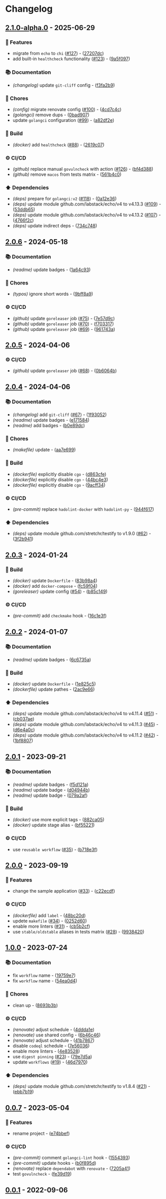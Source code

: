 # Changelog

## [2.1.0-alpha.0](https://github.com/DeadNews/deadnews-template-go/compare/v2.0.6...v2.1.0-alpha.0) - 2025-06-29

### 🚀 Features

- migrate from `echo` to `chi` ([#127](https://github.com/DeadNews/deadnews-template-python/issues/127)) - ([27207dc](https://github.com/DeadNews/deadnews-template-go/commit/27207dc9b7496d9ba0b65d29deefc38630fab685))
- add built-in `healthcheck` functionality ([#123](https://github.com/DeadNews/deadnews-template-python/issues/123)) - ([9a5f097](https://github.com/DeadNews/deadnews-template-go/commit/9a5f0978bf5ba802f8c30412cbe724378c432322))

### 📚 Documentation

- _(changelog)_ update `git-cliff` config - ([f3fa2b9](https://github.com/DeadNews/deadnews-template-go/commit/f3fa2b9974896905c571ba06baa97cf2410ef5cb))

### 🧹 Chores

- _(config)_ migrate renovate config ([#100](https://github.com/DeadNews/deadnews-template-python/issues/100)) - ([4cd7c4c](https://github.com/DeadNews/deadnews-template-go/commit/4cd7c4c46339e9f048734862c5bf86982aeda3bd))
- _(golangci)_ remove dups - ([0bad907](https://github.com/DeadNews/deadnews-template-go/commit/0bad907a8a413ebbcb6ae55ae0aa3c87f953082c))
- update `golangci` configuration ([#99](https://github.com/DeadNews/deadnews-template-python/issues/99)) - ([a82df2e](https://github.com/DeadNews/deadnews-template-go/commit/a82df2e327aeea56ef19ab3b35f4639150bd085c))

### 👷 Build

- _(docker)_ add `healthcheck` ([#88](https://github.com/DeadNews/deadnews-template-python/issues/88)) - ([2619c07](https://github.com/DeadNews/deadnews-template-go/commit/2619c0772d289698f722ea307e8ebe73d7219c93))

### ⚙️ CI/CD

- _(github)_ replace manual `govulncheck` with action ([#126](https://github.com/DeadNews/deadnews-template-python/issues/126)) - ([bf4d388](https://github.com/DeadNews/deadnews-template-go/commit/bf4d388b9e242db94dd884bec8778e7911b04321))
- _(github)_ remove `macos` from tests matrix - ([561b4c0](https://github.com/DeadNews/deadnews-template-go/commit/561b4c036a3c09b719841b371f9acd40839c56d6))

### ⬆️ Dependencies

- _(deps)_ prepare for `golangci:v2` ([#118](https://github.com/DeadNews/deadnews-template-python/issues/118)) - ([0a12e36](https://github.com/DeadNews/deadnews-template-go/commit/0a12e367ba08b43093f1159d3690e2586a1dd6a4))
- _(deps)_ update module github.com/labstack/echo/v4 to v4.13.3 ([#109](https://github.com/DeadNews/deadnews-template-python/issues/109)) - ([53ddb65](https://github.com/DeadNews/deadnews-template-go/commit/53ddb653898aeca7f265eb2912bd1e738c31edf3))
- _(deps)_ update module github.com/labstack/echo/v4 to v4.13.2 ([#107](https://github.com/DeadNews/deadnews-template-python/issues/107)) - ([4766f2c](https://github.com/DeadNews/deadnews-template-go/commit/4766f2c88a57e633df0bc959d89893859b83912a))
- _(deps)_ update indirect deps - ([734c748](https://github.com/DeadNews/deadnews-template-go/commit/734c748da5e69104796b41b691b23f8279723a15))

## [2.0.6](https://github.com/DeadNews/deadnews-template-go/compare/v2.0.5...v2.0.6) - 2024-05-18

### 📚 Documentation

- _(readme)_ update badges - ([1a64c93](https://github.com/DeadNews/deadnews-template-go/commit/1a64c93b726de87e029206403ef3af30b8e65fe0))

### 🧹 Chores

- _(typos)_ ignore short words - ([9bff8a9](https://github.com/DeadNews/deadnews-template-go/commit/9bff8a9a769315168791358f84ae94e1937bc19f))

### ⚙️ CI/CD

- _(github)_ update `goreleaser` job ([#75](https://github.com/DeadNews/deadnews-template-python/issues/75)) - ([7e57d9c](https://github.com/DeadNews/deadnews-template-go/commit/7e57d9cbe6d4156631b2cc7b30399f144b1ebe5a))
- _(github)_ update `goreleaser` job ([#70](https://github.com/DeadNews/deadnews-template-python/issues/70)) - ([f703317](https://github.com/DeadNews/deadnews-template-go/commit/f703317d71f90aeb45fa87210624440e9908244f))
- _(github)_ update `goreleaser` job ([#69](https://github.com/DeadNews/deadnews-template-python/issues/69)) - ([961743a](https://github.com/DeadNews/deadnews-template-go/commit/961743a14257db69f6d63ec4cb693bef42f980d3))

## [2.0.5](https://github.com/DeadNews/deadnews-template-go/compare/v2.0.4...v2.0.5) - 2024-04-06

### ⚙️ CI/CD

- _(github)_ update `goreleaser` job ([#68](https://github.com/DeadNews/deadnews-template-python/issues/68)) - ([0b6064b](https://github.com/DeadNews/deadnews-template-go/commit/0b6064b460c765316104ef350c252708ebbef741))

## [2.0.4](https://github.com/DeadNews/deadnews-template-go/compare/v2.0.3...v2.0.4) - 2024-04-06

### 📚 Documentation

- _(changelog)_ add `git-cliff` ([#67](https://github.com/DeadNews/deadnews-template-python/issues/67)) - ([1f93052](https://github.com/DeadNews/deadnews-template-go/commit/1f930527660452e569d10576c3b22a82ecc49089))
- _(readme)_ update badges - ([e171584](https://github.com/DeadNews/deadnews-template-go/commit/e171584c9c59e14a67747491b0804189ec3b242a))
- _(readme)_ add badges - ([b0e89dc](https://github.com/DeadNews/deadnews-template-go/commit/b0e89dc0b9c1191933101d2ba7f450a731988f1f))

### 🧹 Chores

- _(makefile)_ update - ([aa7e699](https://github.com/DeadNews/deadnews-template-go/commit/aa7e69997481479e4f0d62a03798d739409e58a8))

### 👷 Build

- _(dockerfile)_ explicitly disable `cgo` - ([d863cfe](https://github.com/DeadNews/deadnews-template-go/commit/d863cfe6533db65d19c5afc3759fe08b621616c6))
- _(dockerfile)_ explicitly disable `cgo` - ([44bc4e3](https://github.com/DeadNews/deadnews-template-go/commit/44bc4e3ccc5c4363af529485ca709ab2e9435f16))
- _(dockerfile)_ explicitly disable `cgo` - ([9acff34](https://github.com/DeadNews/deadnews-template-go/commit/9acff34cd3bd4f065d519ddbc1c95e3f41566aaa))

### ⚙️ CI/CD

- _(pre-commit)_ replace `hadolint-docker` with `hadolint-py` - ([944f617](https://github.com/DeadNews/deadnews-template-go/commit/944f617e6f5ac6913739c760979ae31ce5473d82))

### ⬆️ Dependencies

- _(deps)_ update module github.com/stretchr/testify to v1.9.0 ([#62](https://github.com/DeadNews/deadnews-template-python/issues/62)) - ([3f2b941](https://github.com/DeadNews/deadnews-template-go/commit/3f2b9418c6f51f0622184bb5fd31a9c1a1ca7da8))

## [2.0.3](https://github.com/DeadNews/deadnews-template-go/compare/v2.0.2...v2.0.3) - 2024-01-24

### 👷 Build

- _(docker)_ update `Dockerfile` - ([83b98a4](https://github.com/DeadNews/deadnews-template-go/commit/83b98a41fbaa9d12745ce357c469f807cb1ba121))
- _(docker)_ add `docker-compose` - ([fc59f04](https://github.com/DeadNews/deadnews-template-go/commit/fc59f04a8c95e230dc2157f9285a0f295ffb0cac))
- _(goreleaser)_ update config ([#54](https://github.com/DeadNews/deadnews-template-python/issues/54)) - ([b85c149](https://github.com/DeadNews/deadnews-template-go/commit/b85c1492d90a1b2fef35f57711628c1088deba79))

### ⚙️ CI/CD

- _(pre-commit)_ add `checkmake` hook - ([16c1e3f](https://github.com/DeadNews/deadnews-template-go/commit/16c1e3fd97f15ef4e4b4f1344649dba56cb29090))

## [2.0.2](https://github.com/DeadNews/deadnews-template-go/compare/v2.0.1...v2.0.2) - 2024-01-07

### 📚 Documentation

- _(readme)_ update badges - ([6c6735a](https://github.com/DeadNews/deadnews-template-go/commit/6c6735a1d53cc4a02ae9c59de4fe3f92eeea178a))

### 👷 Build

- _(docker)_ update `Dockerfile` - ([1e825c5](https://github.com/DeadNews/deadnews-template-go/commit/1e825c5aa9ee4c5b8f27b5ace518c726dab848c4))
- _(dockerfile)_ update pathes - ([2ac9e66](https://github.com/DeadNews/deadnews-template-go/commit/2ac9e66809d7cf82750c0df3324408deec7d7ec5))

### ⬆️ Dependencies

- _(deps)_ update module github.com/labstack/echo/v4 to v4.11.4 ([#51](https://github.com/DeadNews/deadnews-template-python/issues/51)) - ([cb037ae](https://github.com/DeadNews/deadnews-template-go/commit/cb037ae81263f354fa2fe054255d6aaf7cfdef89))
- _(deps)_ update module github.com/labstack/echo/v4 to v4.11.3 ([#45](https://github.com/DeadNews/deadnews-template-python/issues/45)) - ([d6e4a0c](https://github.com/DeadNews/deadnews-template-go/commit/d6e4a0cfbae9bac1ece6132fe66d1c57f672843f))
- _(deps)_ update module github.com/labstack/echo/v4 to v4.11.2 ([#42](https://github.com/DeadNews/deadnews-template-python/issues/42)) - ([1bf8807](https://github.com/DeadNews/deadnews-template-go/commit/1bf8807742c84ae90578448a5f50457704b8e139))

## [2.0.1](https://github.com/DeadNews/deadnews-template-go/compare/v2.0.0...v2.0.1) - 2023-09-21

### 📚 Documentation

- _(readme)_ update badges - ([f5d121a](https://github.com/DeadNews/deadnews-template-go/commit/f5d121a5112a3c0308920d0bc038eb6739b2efc6))
- _(readme)_ update badge - ([d04944b](https://github.com/DeadNews/deadnews-template-go/commit/d04944b7cd4301d7553baca3ebea3c83a49dd289))
- _(readme)_ update badge - ([079a2af](https://github.com/DeadNews/deadnews-template-go/commit/079a2af6ab083bb992c0dad6f02fd709898a33ee))

### 👷 Build

- _(docker)_ use more explicit tags - ([882ca05](https://github.com/DeadNews/deadnews-template-go/commit/882ca0589a7dab7aa2f01dd295ef44bef50f8d31))
- _(docker)_ update stage alias - ([bf55221](https://github.com/DeadNews/deadnews-template-go/commit/bf55221ff3d76404549d321c3e0355bbec73ff31))

### ⚙️ CI/CD

- use `reusable workflow` ([#35](https://github.com/DeadNews/deadnews-template-python/issues/35)) - ([b718e3f](https://github.com/DeadNews/deadnews-template-go/commit/b718e3ff9362fedf7ad1f2a05490243ce0b29756))

## [2.0.0](https://github.com/DeadNews/deadnews-template-go/compare/v1.0.0...v2.0.0) - 2023-09-19

### 🚀 Features

- change the sample application ([#33](https://github.com/DeadNews/deadnews-template-python/issues/33)) - ([c22ecdf](https://github.com/DeadNews/deadnews-template-go/commit/c22ecdf0fca8be184ddc461528334cee0fd8d39f))

### ⚙️ CI/CD

- _(dockerfile)_ add `label` - ([48bc20d](https://github.com/DeadNews/deadnews-template-go/commit/48bc20dfbb5301c8d02c6da7ee53b69fc43fa605))
- updete `makefile` ([#34](https://github.com/DeadNews/deadnews-template-python/issues/34)) - ([0252d60](https://github.com/DeadNews/deadnews-template-go/commit/0252d602ef9acd17f0e99f233f05e57611a65c8c))
- enable more linters ([#31](https://github.com/DeadNews/deadnews-template-python/issues/31)) - ([cb5b2cf](https://github.com/DeadNews/deadnews-template-go/commit/cb5b2cfae46db812d3582ddff6788e24e3e8d07b))
- use `stable/oldstable` aliases in tests matrix ([#28](https://github.com/DeadNews/deadnews-template-python/issues/28)) - ([9938420](https://github.com/DeadNews/deadnews-template-go/commit/99384209c0b8b2247c24725b9b2a412258a0d587))

## [1.0.0](https://github.com/DeadNews/deadnews-template-go/compare/v0.0.7...v1.0.0) - 2023-07-24

### 📚 Documentation

- fix `workflow` name - ([19759e7](https://github.com/DeadNews/deadnews-template-go/commit/19759e7b07743ee9873ad7427d8773594d032a76))
- fix `workflow` name - ([54ea0d4](https://github.com/DeadNews/deadnews-template-go/commit/54ea0d4c8c4180241a4286fa67b0e267b2271878))

### 🧹 Chores

- clean up - ([8693b3b](https://github.com/DeadNews/deadnews-template-go/commit/8693b3b2ea89cef678ca66b222b46900dacacb5f))

### ⚙️ CI/CD

- _(renovate)_ adjust schedule - ([4ddda1e](https://github.com/DeadNews/deadnews-template-go/commit/4ddda1e5c0670a53844145806aca62567ff92279))
- _(renovate)_ use shared config - ([6b46c46](https://github.com/DeadNews/deadnews-template-go/commit/6b46c46320e33ce46330ae880c779a49954e66e2))
- _(renovate)_ adjust schedule - ([41b7867](https://github.com/DeadNews/deadnews-template-go/commit/41b7867002f6f56f8085dbba4a786ebb1f81f3d2))
- disable `codeql` schedule - ([7e56036](https://github.com/DeadNews/deadnews-template-go/commit/7e56036c15fed9972cb15c95ef4c857b13a4c946))
- enable more linters - ([4e83528](https://github.com/DeadNews/deadnews-template-go/commit/4e83528a128ee8800672e864a0619e5540c1df61))
- use `digest pinning` ([#23](https://github.com/DeadNews/deadnews-template-python/issues/23)) - ([79e7d5a](https://github.com/DeadNews/deadnews-template-go/commit/79e7d5a5e97d29c5f150da9e377d551fe71bb287))
- update `workflows` ([#19](https://github.com/DeadNews/deadnews-template-python/issues/19)) - ([46d7970](https://github.com/DeadNews/deadnews-template-go/commit/46d7970a069287a5b44c06214f3dfa4f8f437993))

### ⬆️ Dependencies

- _(deps)_ update module github.com/stretchr/testify to v1.8.4 ([#21](https://github.com/DeadNews/deadnews-template-python/issues/21)) - ([ebb7b19](https://github.com/DeadNews/deadnews-template-go/commit/ebb7b190cd8431de541ed4df60d810db4b333729))

## [0.0.7](https://github.com/DeadNews/deadnews-template-go/compare/v0.0.6...v0.0.7) - 2023-05-04

### 🚀 Features

- rename project - ([e74bbef](https://github.com/DeadNews/deadnews-template-go/commit/e74bbef1c7853e88ecf1c533cee2fdd7a1d2470c))

### ⚙️ CI/CD

- _(pre-commit)_ comment `golangci-lint` hook - ([1554393](https://github.com/DeadNews/deadnews-template-go/commit/155439337ebe1b981e60909a528de4904bed8d96))
- _(pre-commit)_ update hooks - ([b0f895d](https://github.com/DeadNews/deadnews-template-go/commit/b0f895dd242c68bc8453ddf96ff08c9d4252df51))
- _(renovate)_ replace `dependabot` with `renovate` - ([7205a41](https://github.com/DeadNews/deadnews-template-go/commit/7205a41b02a937d32add946e4b5cb5a97a4261b7))
- test `govulncheck` - ([fe39d19](https://github.com/DeadNews/deadnews-template-go/commit/fe39d1933ee84df7abf08d10f92526feac770a50))

## [0.0.1](https://github.com/DeadNews/deadnews-template-go/commits/v0.0.1) - 2022-09-06

<!-- generated by git-cliff -->
